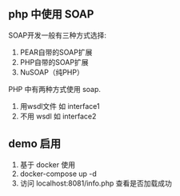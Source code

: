 ## php 中使用 SOAP

SOAP开发一般有三种方式选择:  
1. PEAR自带的SOAP扩展
2. PHP自带的SOAP扩展
3. NuSOAP（纯PHP） 

PHP 中有两种方式使用 soap.

1. 用wsdl文件 如 interface1
2. 不用 wsdl 如 interface2



## demo 启用
1. 基于 docker 使用
2. docker-compose up -d
3. 访问 localhost:8081/info.php 查看是否加载成功
